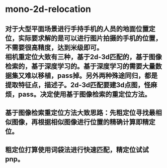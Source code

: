 # mono-2d-relocation  
对于大型平面场景进行手持手机的人员的地面位置定位，实际要求解的是可以进行图片拍摄的手机的位置，不需要很高精度，达到米级即可。  
相机重定位大致有三种，基于2d-3d匹配的，基于图像检索的，基于深度学习的。基于深度学习的需要大量数据集又难以移植，pass掉。另外两种殊途同归，都是提取特征点，描述子。2d-3d匹配要建3d点图，怪麻烦，pass。决定使用基于图像检索的重定位方法。  
---
基于图像检索重定位方法大致思路：先粗定位寻找最相似图像，再根据相似图像进行位置的精确计算即精定位。  
---
粗定位打算使用词袋法进行快速匹配，精定位试试pnp。
---
